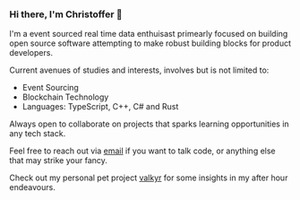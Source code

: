 ### Hi there, I'm Christoffer 👋

I'm a event sourced real time data enthuisast primearly focused on building open source software attempting to make robust building blocks for product developers.

Current avenues of studies and interests, involves but is not limited to:

 - Event Sourcing
 - Blockchain Technology
 - Languages: TypeScript, C++, C# and Rust

Always open to collaborate on projects that sparks learning opportunities in any tech stack.

Feel free to reach out via [email](mailto:hi@kodemon.net) if you want to talk code, or anything else that may strike your fancy.

Check out my personal pet project [valkyr](https://github.com/kodemon/valkyr) for some insights in my after hour endeavours.
